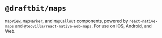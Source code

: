 # `@draftbit/maps`

`MapView`, `MapMarker`, and `MapCallout` components, powered by `react-native-maps` and `@teovilla/react-native-web-maps`. For use on iOS, Android, and Web.
